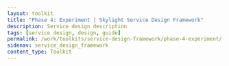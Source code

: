 ```yaml
---
layout: toolkit
title: "Phase 4: Experiment | Skylight Service Design Framework"
description: Service design description
tags: [service design, design, guide]
permalink: /work/toolkits/service-design-framework/phase-4-experiment/
sidenav: service_design_framework
content_type: Toolkit
---
```


